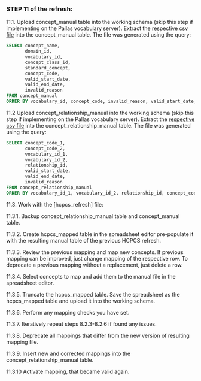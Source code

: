 ### STEP 11 of the refresh:

11.1. Upload concept_manual table into the working schema (skip this step if implementing on the Pallas vocabulary server).
Extract the [respective csv file](https://drive.google.com/drive/u/0/folders/1mvXzaXW9294RaDC2DgnM1qBi1agCwxHJ) into the concept_manual table.
The file was generated using the query:
```sql
SELECT concept_name,
       domain_id,
       vocabulary_id,
       concept_class_id,
       standard_concept,
       concept_code,
       valid_start_date,
       valid_end_date,
       invalid_reason
FROM concept_manual
ORDER BY vocabulary_id, concept_code, invalid_reason, valid_start_date, valid_end_date, concept_name
```
11.2 Upload concept_relationship_manual into the working schema (skip this step if implementing on the Pallas vocabulary server).
Extract the [respective csv file](https://drive.google.com/drive/u/0/folders/1mvXzaXW9294RaDC2DgnM1qBi1agCwxHJ) into the concept_relationship_manual table.
The file was generated using the query:
```sql
SELECT concept_code_1,
       concept_code_2,
       vocabulary_id_1,
       vocabulary_id_2,
       relationship_id,
       valid_start_date,
       valid_end_date,
       invalid_reason
FROM concept_relationship_manual
ORDER BY vocabulary_id_1, vocabulary_id_2, relationship_id, concept_code_1, concept_code_2, invalid_reason, valid_start_date, valid_end_date
```

11.3. Work with the [hcpcs_refresh] file:

11.3.1. Backup concept_relationship_manual table and concept_manual table.

11.3.2. Create hcpcs_mapped table in the spreadsheet editor pre-populate it with the resulting manual table of the previous HCPCS refresh.

11.3.3. Review the previous mapping and map new concepts. If previous mapping can be improved, just change mapping of the respective row. To deprecate a previous mapping without a replacement, just delete a row.

11.3.4. Select concepts to map and add them to the manual file in the spreadsheet editor.

11.3.5. Truncate the hcpcs_mapped table. Save the spreadsheet as the hcpcs_mapped table and upload it into the working schema.

11.3.6. Perform any mapping checks you have set.

11.3.7. Iteratively repeat steps 8.2.3-8.2.6 if found any issues.

11.3.8. Deprecate all mappings that differ from the new version of resulting mapping file.

11.3.9. Insert new and corrected mappings into the concept_relationship_manual table.

11.3.10 Activate mapping, that became valid again.